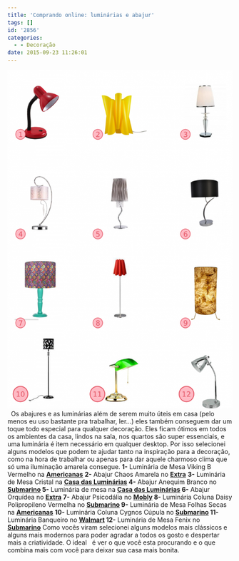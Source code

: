 ```yaml
---
title: 'Comprando online: luminárias e abajur'
tags: []
id: '2856'
categories:
  - - Decoração
date: 2015-09-23 11:26:01
---
```


[![comprar luminaria/abajur online](/wp-content/uploads/2015/09/luminarias-679x1024.png)](/wp-content/uploads/2015/09/luminarias.png)   Os abajures e as luminárias além de serem muito úteis em casa (pelo menos eu uso bastante pra trabalhar, ler...) eles também conseguem dar um toque todo especial para qualquer decoração. Eles ficam ótimos em todos os ambientes da casa, lindos na sala, nos quartos são super essenciais, e uma luminária é item necessário em qualquer desktop. Por isso selecionei alguns modelos que podem te ajudar tanto na inspiração para a decoração, como na hora de trabalhar ou apenas para dar aquele charmoso clima que só uma iluminação amarela consegue. **1-** Luminária de Mesa Viking B Vermelho na **[Americanas](http://www.americanas.com.br/produto/8196016/luminaria-de-mesa-viking-b-vermelho-startec)** **2-** Abajur Chaos Amarela no **[Extra](http://www.extra.com.br/UtilidadesDomesticas/IluminacaodeCasa/Abajur/Abajur-Chaos-Amarela-3577091.html?recsource=busca-int&rectype=busca-802)** **3-** Luminária de Mesa Cristal na **[Casa das Luminárias](http://www.luminarias.com.br/luminaria-de-mesa-361) 4-** Abajur Anequim Branco no **[Submarino](http://www.submarino.com.br/produto/120990694/abajur-15050181-anequim-branco-taschibra) 5-** Luminária de mesa na **[Casa das Luminárias](http://www.luminarias.com.br/luminaria-de-mesa-312) 6-** Abajur Orquídea no **[Extra](http://www.extra.com.br/UtilidadesDomesticas/IluminacaodeCasa/Abajur/Abajur-Orquidea--4289726.html?recsource=busca-int&rectype=busca-802)** **7-** Abajur Psicodália no **[Mobly](http://www.mobly.com.br/abajur-psicodalia-base-verde-178441.html#a=3p=19pn=1t=catalogc=286s=0) 8-** Luminária Coluna Daisy Polipropileno Vermelha no **[Submarino](http://www.submarino.com.br/produto/119325582/luminaria-coluna-daisy-polipropileno-vermelha-base-aluminio-avelis) 9-** Luminária de Mesa Folhas Secas na **[Americanas](http://www.americanas.com.br/produto/117125042/luminaria-de-mesa-folhas-secas-35-marrom-lampdiez)** **10-** Luminária Coluna Cygnos Cúpula no **[Submarino](http://www.submarino.com.br/produto/116928847/luminaria-coluna-cygnos-cupula-em-tecido-vazado-aco-cromado-arquitetizze) 11-** Luminária Banqueiro no **[Walmart](https://www.walmart.com.br/luminaria-banqueiro-mainstays-dourada-e-verde/2841311/pr) 12-** Luminária de Mesa Fenix no **[Submarino](http://www.submarino.com.br/produto/123041970/luminaria-de-mesa-fenix-metal-cromado-premier)** Como vocês viram selecionei alguns modelos mais clássicos e alguns mais modernos para poder agradar a todos os gosto e despertar mais a criatividade. O ideal   é ver o que você esta procurando e o que combina mais com você para deixar sua casa mais bonita.
